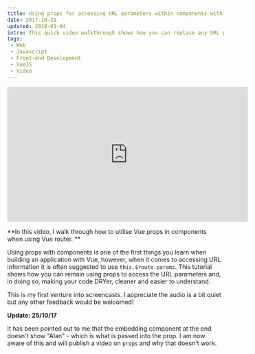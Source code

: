 ```yaml
---
title: Using props for accessing URL parameters within components with Vue Router (video)
date: 2017-10-21
updated: 2018-01-04
intro: This quick video walkthrough shows how you can replace any URL parameters in your components with props and how to pass them through from vue router to access them within your component
tags:
 - Web
 - Javascript
 - Front-end Development
 - VueJS
 - Video
---
```


<div class="video"><iframe width="560" height="315" src="https://www.youtube.com/embed/ESg0k2zdME4?rel=0&amp;controls=0" frameborder="0" allowfullscreen></iframe></div>

**In this video, I walk through how to utilise Vue props in components when using Vue router. **

Using props with components is one of the first things you learn when building an application with Vue, however, when it comes to accessing URL information it is often suggested to use `this.$route.params`. This tutorial shows how you can remain using props to access the URL parameters and, in doing so, making your code DRYer, cleaner and easier to understand.

This is my first venture into screencasts. I appreciate the audio is a bit quiet but any other feedback would be welcomed!

**Update: 25/10/17**

It has been pointed out to me that the embedding component at the end doesn't show "Alan" - which is what is passed into the prop. I am now aware of this and will publish a video on `props` and why that doesn't work.
